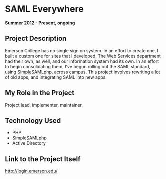 # SAML Everywhere

**Summer 2012 - Present, ongoing**

## Project Description

Emerson College has no single sign on system. In an effort to create one, I built a custom one for sites that I developed. The Web Services department had their own, as well, and our information system had its own. In an effort to begin consolidating them, I've begun rolling out the SAML standard, using [SimpleSAMLphp](http://simplesamlphp.org/), across campus. This project involves rewriting a lot of old apps, and integrating SAML into new apps.

## My Role in the Project

Project lead, implementer, maintainer.

## Technology Used

- PHP
- SimpleSAMLphp
- Active Directory

## Link to the Project Itself

http://login.emerson.edu/
